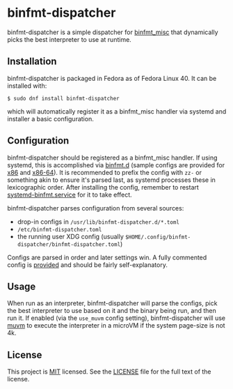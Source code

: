 # binfmt-dispatcher

binfmt-dispatcher is a simple dispatcher for [binfmt_misc](https://www.kernel.org/doc/html/latest/admin-guide/binfmt-misc.html) that dynamically picks the best interpreter to use at runtime.

## Installation
binfmt-dispatcher is packaged in Fedora as of Fedora Linux 40. It can be installed with:

```
$ sudo dnf install binfmt-dispatcher
```

which will automatically register it as a binfmt_misc handler via systemd and installer a basic configuration.

## Configuration
binfmt-dispatcher should be registered as a binfmt_misc handler. If using systemd, this is accomplished via [binfmt.d](https://www.freedesktop.org/software/systemd/man/latest/binfmt.d.html) (sample configs are provided for [x86](data/binfmt-dispatcher-x86.conf) and [x86-64](data/binfmt-dispatcher-x86-64.conf)). It is recommended to prefix the config with `zz-` or something akin to ensure it's parsed last, as systemd processes these in lexicographic order. After installing the config, remember to restart [systemd-binfmt.service](https://www.freedesktop.org/software/systemd/man/latest/systemd-binfmt.service.html) for it to take effect.

binfmt-dispatcher parses configuration from several sources:

- drop-in configs in `/usr/lib/binfmt-dispatcher.d/*.toml`
- `/etc/binfmt-dispatcher.toml`
- the running user XDG config (usually `$HOME/.config/binfmt-dispatcher/binfmt-dispatcher.toml`)

Configs are parsed in order and later settings win. A fully commented config is [provided](docs/binfmt-dispatcher.toml.example) and should be fairly self-explanatory.

## Usage
When run as an interpreter, binfmt-dispatcher will parse the configs, pick the best interpreter to use based on it and the binary being run, and then run it. If enabled (via the `use_muvm` config setting), binfmt-dispatcher will use [muvm](https://github.com/AsahiLinux/muvm) to execute the interpreter in a microVM if the system page-size is not 4k.

## License
This project is [MIT](https://spdx.org/licenses/MIT.html) licensed. See the [LICENSE](LICENSE) file for the full text of the license.

